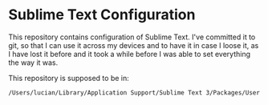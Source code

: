# Sublime Text Configuration

This repository contains configuration of Sublime Text. I've
committed it to git, so that I can use it across my devices and
to have it in case I loose it, as I have lost it before and it
took a while before I was able to set everything the way it was.

This repository is supposed to be in:

```
/Users/lucian/Library/Application Support/Sublime Text 3/Packages/User
```

